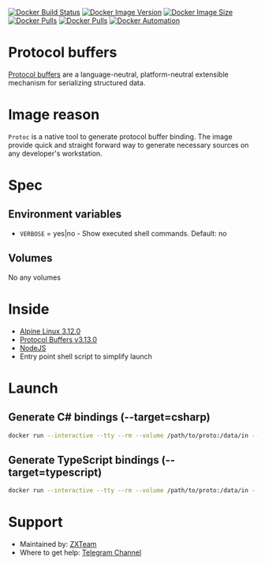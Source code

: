 [![Docker Build Status](https://img.shields.io/docker/cloud/build/zxteamorg/devel.protobuf?label=Build%20Status)](https://hub.docker.com/r/zxteamorg/devel.protobuf/builds)
[![Docker Image Version](https://img.shields.io/docker/v/zxteamorg/devel.protobuf?sort=date&label=Version)](https://hub.docker.com/r/zxteamorg/devel.protobuf/tags)
[![Docker Image Size](https://img.shields.io/docker/image-size/zxteamorg/devel.protobuf?label=Image%20Size)](https://hub.docker.com/r/zxteamorg/devel.protobuf/tags)
[![Docker Pulls](https://img.shields.io/docker/pulls/zxteamorg/devel.protobuf?label=Pulls)](https://hub.docker.com/r/zxteamorg/devel.protobuf)
[![Docker Pulls](https://img.shields.io/docker/stars/zxteamorg/devel.protobuf?label=Docker%20Stars)](https://hub.docker.com/r/zxteamorg/devel.protobuf)
[![Docker Automation](https://img.shields.io/docker/cloud/automated/zxteamorg/devel.protobuf?label=Docker%20Automation)](https://hub.docker.com/r/zxteamorg/devel.protobuf/builds)

# Protocol buffers

[Protocol buffers](https://developers.google.com/protocol-buffers) are a language-neutral, platform-neutral extensible mechanism for serializing structured data.

# Image reason

`Protoc` is a native tool to generate protocol buffer binding. The image provide quick and straight forward way to generate necessary sources on any developer's workstation.

# Spec

## Environment variables

* `VERBOSE` = yes|no - Show executed shell commands. Default: no

## Volumes

No any volumes

# Inside

* [Alpine Linux 3.12.0](https://hub.docker.com/_/alpine)
* [Protocol Buffers v3.13.0](https://github.com/protocolbuffers/protobuf/releases/tag/v3.13.0)
* [NodeJS](https://nodejs.org/)
* Entry point shell script to simplify launch

# Launch

## Generate C# bindings (--target=csharp)

```bash
docker run --interactive --tty --rm --volume /path/to/proto:/data/in --volume /path/to/src.gen:/data/out zxteamorg/devel.protobuf --target=csharp
```

## Generate TypeScript bindings (--target=typescript)

```bash
docker run --interactive --tty --rm --volume /path/to/proto:/data/in --volume /path/to/src.gen:/data/out zxteamorg/devel.protobuf --target=typescript
```

# Support

* Maintained by: [ZXTeam](https://zxteam.org)
* Where to get help: [Telegram Channel](https://t.me/zxteamorg)
